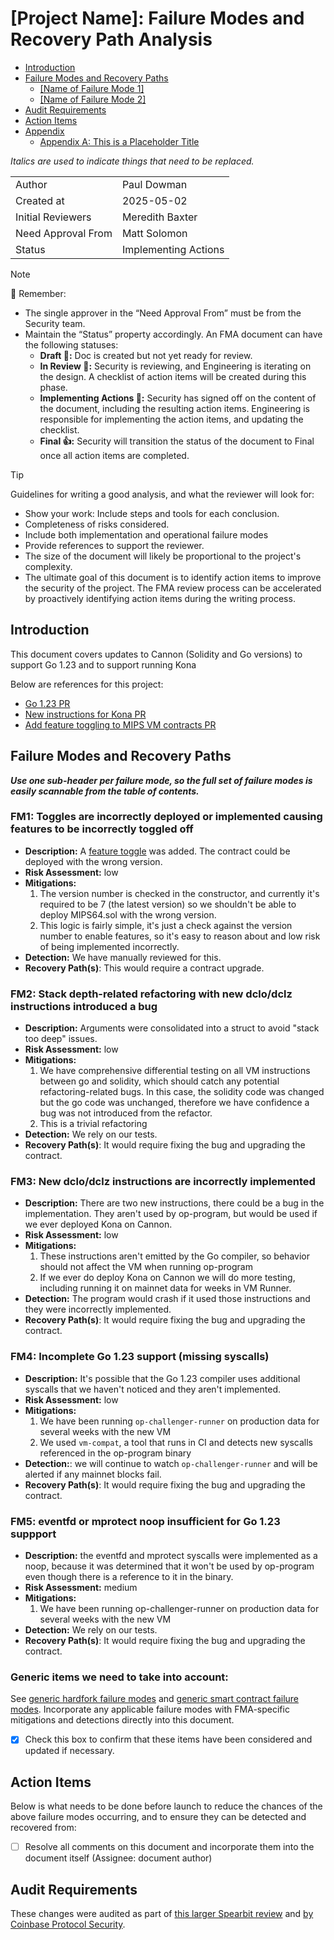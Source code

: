 # [Project Name]: Failure Modes and Recovery Path Analysis

<!-- START doctoc generated TOC please keep comment here to allow auto update -->
<!-- DON'T EDIT THIS SECTION, INSTEAD RE-RUN doctoc TO UPDATE -->

- [Introduction](#introduction)
- [Failure Modes and Recovery Paths](#failure-modes-and-recovery-paths)
  - [[Name of Failure Mode 1]](#name-of-failure-mode-1)
  - [[Name of Failure Mode 2]](#name-of-failure-mode-2)
- [Audit Requirements](#audit-requirements)
- [Action Items](#action-items)
- [Appendix](#appendix)
  - [Appendix A: This is a Placeholder Title](#appendix-a-this-is-a-placeholder-title)

<!-- END doctoc generated TOC please keep comment here to allow auto update -->

_Italics are used to indicate things that need to be replaced._

|                    |                                                    |
| ------------------ | -------------------------------------------------- |
| Author             | Paul Dowman                                        |
| Created at         | 2025-05-02                                         |
| Initial Reviewers  | Meredith Baxter                                    |  
| Need Approval From | Matt Solomon                                       |  
| Status             | Implementing Actions                               |  

> [!NOTE]
> 📢 Remember:
>
> - The single approver in the “Need Approval From” must be from the Security team.
> - Maintain the “Status” property accordingly. An FMA document can have the following statuses:
>   - **Draft 📝:** Doc is created but not yet ready for review.
>   - **In Review 🔎:** Security is reviewing, and Engineering is iterating on the design. A checklist of action items will be created during this phase.
>   - **Implementing Actions 🛫:** Security has signed off on the content of the document, including the resulting action items. Engineering is responsible for implementing the action items, and updating the checklist.
>   - **Final 👍:** Security will transition the status of the document to Final once all action items are completed.

> [!TIP]
> Guidelines for writing a good analysis, and what the reviewer will look for:
>
> - Show your work: Include steps and tools for each conclusion.
> - Completeness of risks considered.
> - Include both implementation and operational failure modes
> - Provide references to support the reviewer.
> - The size of the document will likely be proportional to the project's complexity.
> - The ultimate goal of this document is to identify action items to improve the security of the project. The FMA review process can be accelerated by proactively identifying action items during the writing process.

## Introduction

This document covers updates to Cannon (Solidity and Go versions) to support Go 1.23 and to support running Kona

Below are references for this project:

- [Go 1.23 PR](https://github.com/ethereum-optimism/optimism/pull/14692)
- [New instructions for Kona PR](https://github.com/ethereum-optimism/optimism/pull/15601)
- [Add feature toggling to MIPS VM contracts PR](https://github.com/ethereum-optimism/optimism/pull/15487)

## Failure Modes and Recovery Paths

**_Use one sub-header per failure mode, so the full set of failure modes is easily scannable from the table of contents._**

### FM1: Toggles are incorrectly deployed or implemented causing features to be incorrectly toggled off

- **Description:** A [feature toggle](https://github.com/ethereum-optimism/optimism/pull/15487) was added. The contract could be deployed with the wrong version.
- **Risk Assessment:** low
- **Mitigations:**
  1. The version number is checked in the constructor, and currently it's required to be 7 (the latest version) so we shouldn't be able to deploy MIPS64.sol with the wrong version.
  2. This logic is fairly simple, it's just a check against the version number to enable features, so it's easy to reason about and low risk of being implemented incorrectly.
- **Detection:** We have manually reviewed for this.
- **Recovery Path(s)**: This would require a contract upgrade.

### FM2: Stack depth-related refactoring with new dclo/dclz instructions introduced a bug

- **Description:** Arguments were consolidated into a struct to avoid "stack too deep" issues. 
- **Risk Assessment:** low
- **Mitigations:** 
  1. We have comprehensive differential testing on all VM instructions between go and solidity, which should catch any potential refactoring-related bugs. In this case, the solidity code was changed but the go code was unchanged, therefore we have confidence a bug was not introduced from the refactor.  
  2. This is a trivial refactoring
- **Detection:** We rely on our tests.
- **Recovery Path(s)**: It would require fixing the bug and upgrading the contract.

### FM3: New dclo/dclz instructions are incorrectly implemented

- **Description:** There are two new instructions, there could be a bug in the implementation. They aren't used by op-program, but would be used if we ever deployed Kona on Cannon.
- **Risk Assessment:** low
- **Mitigations:** 
  1. These instructions aren't emitted by the Go compiler, so behavior should not affect the VM when running op-program
  2. If we ever do deploy Kona on Cannon we will do more testing, including running it on mainnet data for weeks in VM Runner.
- **Detection:** The program would crash if it used those instructions and they were incorrectly implemented.
- **Recovery Path(s)**: It would require fixing the bug and upgrading the contract.

### FM4: Incomplete Go 1.23 support (missing syscalls)

- **Description:** It's possible that the Go 1.23 compiler uses additional syscalls that we haven't noticed and they aren't implemented.
- **Risk Assessment:** low
- **Mitigations:**
  1. We have been running `op-challenger-runner` on production data for several weeks with the new VM
  2. We used `vm-compat`, a tool that runs in CI and detects new syscalls referenced in the op-program binary
- **Detection:**: we will continue to watch `op-challenger-runner` and will be alerted if any mainnet blocks fail.
- **Recovery Path(s)**: It would require fixing the bug and upgrading the contract.

### FM5: eventfd or mprotect noop insufficient for Go 1.23 suppport

- **Description:** the eventfd and mprotect syscalls were implemented as a noop, because it was determined that it won't be used by op-program even though there is a reference to it in the binary.
- **Risk Assessment:** medium
- **Mitigations:** 
  1. We have been running op-challenger-runner on production data for several weeks with the new VM
- **Detection:** We rely on our tests.
- **Recovery Path(s)**: It would require fixing the bug and upgrading the contract.

### Generic items we need to take into account:

See [generic hardfork failure modes](./fma-generic-hardfork.md) and [generic smart contract failure modes](./fma-generic-contracts.md).
Incorporate any applicable failure modes with FMA-specific mitigations and detections directly into this document.

- [x] Check this box to confirm that these items have been considered and updated if necessary.

## Action Items

Below is what needs to be done before launch to reduce the chances of the above failure modes occurring, and to ensure they can be detected and recovered from:

- [ ] Resolve all comments on this document and incorporate them into the document itself (Assignee: document author)

## Audit Requirements

These changes were audited as part of [this larger Spearbit review](https://github.com/ethereum-optimism/optimism/blob/49a80f8054cf59be69624416160cad760f09c692/docs/security-reviews/2025_05-Interop-Portal-Spearbit.pdf) and [by Coinbase Protocol Security](https://github.com/ethereum-optimism/optimism/blob/49a80f8054cf59be69624416160cad760f09c692/docs/security-reviews/2025_05-Cannon-Go-Updates-Coinbase.pdf).
